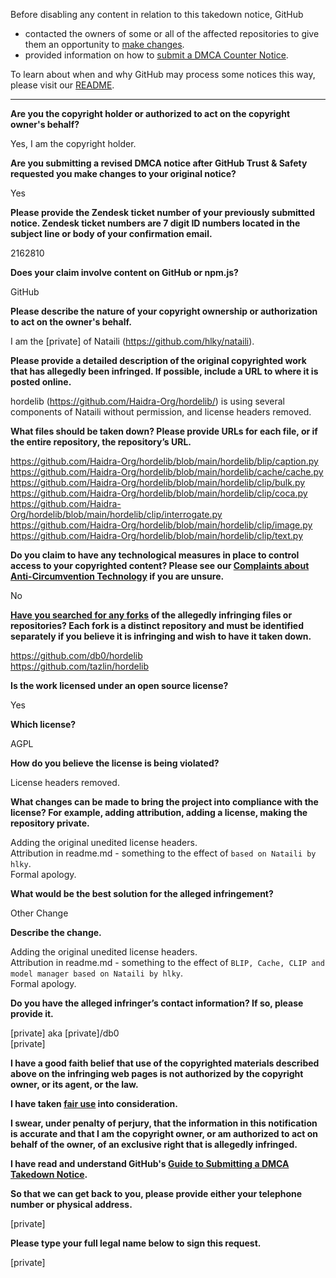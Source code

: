 Before disabling any content in relation to this takedown notice, GitHub
- contacted the owners of some or all of the affected repositories to give them an opportunity to [make changes](https://docs.github.com/en/github/site-policy/dmca-takedown-policy#a-how-does-this-actually-work).
- provided information on how to [submit a DMCA Counter Notice](https://docs.github.com/en/articles/guide-to-submitting-a-dmca-counter-notice).

To learn about when and why GitHub may process some notices this way, please visit our [README](https://github.com/github/dmca/blob/master/README.md#anatomy-of-a-takedown-notice).

---

**Are you the copyright holder or authorized to act on the copyright owner's behalf?**

Yes, I am the copyright holder.

**Are you submitting a revised DMCA notice after GitHub Trust & Safety requested you make changes to your original notice?**

Yes

**Please provide the Zendesk ticket number of your previously submitted notice. Zendesk ticket numbers are 7 digit ID numbers located in the subject line or body of your confirmation email.**

2162810

**Does your claim involve content on GitHub or npm.js?**

GitHub

**Please describe the nature of your copyright ownership or authorization to act on the owner's behalf.**

I am the [private] of Nataili (https://github.com/hlky/nataili).

**Please provide a detailed description of the original copyrighted work that has allegedly been infringed. If possible, include a URL to where it is posted online.**

hordelib (https://github.com/Haidra-Org/hordelib/) is using several components of Nataili without permission, and license headers removed.

**What files should be taken down? Please provide URLs for each file, or if the entire repository, the repository’s URL.**

https://github.com/Haidra-Org/hordelib/blob/main/hordelib/blip/caption.py  
https://github.com/Haidra-Org/hordelib/blob/main/hordelib/cache/cache.py  
https://github.com/Haidra-Org/hordelib/blob/main/hordelib/clip/bulk.py  
https://github.com/Haidra-Org/hordelib/blob/main/hordelib/clip/coca.py  
https://github.com/Haidra-Org/hordelib/blob/main/hordelib/clip/interrogate.py  
https://github.com/Haidra-Org/hordelib/blob/main/hordelib/clip/image.py  
https://github.com/Haidra-Org/hordelib/blob/main/hordelib/clip/text.py

**Do you claim to have any technological measures in place to control access to your copyrighted content? Please see our <a href="https://docs.github.com/articles/guide-to-submitting-a-dmca-takedown-notice#complaints-about-anti-circumvention-technology">Complaints about Anti-Circumvention Technology</a> if you are unsure.**

No

**<a href="https://docs.github.com/articles/dmca-takedown-policy#b-what-about-forks-or-whats-a-fork">Have you searched for any forks</a> of the allegedly infringing files or repositories? Each fork is a distinct repository and must be identified separately if you believe it is infringing and wish to have it taken down.**

https://github.com/db0/hordelib  
https://github.com/tazlin/hordelib  

**Is the work licensed under an open source license?**

Yes

**Which license?**

AGPL

**How do you believe the license is being violated?**

License headers removed.

**What changes can be made to bring the project into compliance with the license? For example, adding attribution, adding a license, making the repository private.**

Adding the original unedited license headers.  
Attribution in readme.md - something to the effect of `based on Nataili by hlky`.  
Formal apology.  

**What would be the best solution for the alleged infringement?**

Other Change

**Describe the change.**

Adding the original unedited license headers.  
Attribution in readme.md - something to the effect of `BLIP, Cache, CLIP and model manager based on Nataili by hlky`.  
Formal apology.

**Do you have the alleged infringer’s contact information? If so, please provide it.**

[private] aka [private]/db0  
[private]

**I have a good faith belief that use of the copyrighted materials described above on the infringing web pages is not authorized by the copyright owner, or its agent, or the law.**

**I have taken <a href="https://www.lumendatabase.org/topics/22">fair use</a> into consideration.**

**I swear, under penalty of perjury, that the information in this notification is accurate and that I am the copyright owner, or am authorized to act on behalf of the owner, of an exclusive right that is allegedly infringed.**

**I have read and understand GitHub's <a href="https://docs.github.com/articles/guide-to-submitting-a-dmca-takedown-notice/">Guide to Submitting a DMCA Takedown Notice</a>.**

**So that we can get back to you, please provide either your telephone number or physical address.**

[private]

**Please type your full legal name below to sign this request.**

[private]
